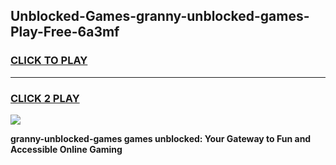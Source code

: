 
## Unblocked-Games-granny-unblocked-games-Play-Free-6a3mf
<h3>
<a href="https://premium76.site?title=granny-unblocked-games&ref=18A1">CLICK TO PLAY</a></h3>
<hr>

<h3>
<a href="https://premium76.site?title=granny-unblocked-games&ref=18A1">CLICK 2 PLAY</a>
  
</h3>

<a href="https://premium76.site?title=granny-unblocked-games&ref=18A1"><img src="https://clearcache.store/games.png"></a>


**granny-unblocked-games games unblocked: Your Gateway to Fun and Accessible Online Gaming**
